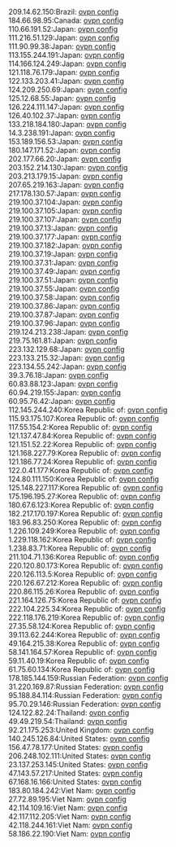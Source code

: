 209.14.62.150:Brazil: [ovpn config](vpn/209_14_62_150.ovpn)  
184.66.98.95:Canada: [ovpn config](vpn/184_66_98_95.ovpn)  
110.66.191.52:Japan: [ovpn config](vpn/110_66_191_52.ovpn)  
111.216.51.129:Japan: [ovpn config](vpn/111_216_51_129.ovpn)  
111.90.99.38:Japan: [ovpn config](vpn/111_90_99_38.ovpn)  
113.155.244.191:Japan: [ovpn config](vpn/113_155_244_191.ovpn)  
114.166.124.249:Japan: [ovpn config](vpn/114_166_124_249.ovpn)  
121.118.76.179:Japan: [ovpn config](vpn/121_118_76_179.ovpn)  
122.133.203.41:Japan: [ovpn config](vpn/122_133_203_41.ovpn)  
124.209.250.69:Japan: [ovpn config](vpn/124_209_250_69.ovpn)  
125.12.68.55:Japan: [ovpn config](vpn/125_12_68_55.ovpn)  
126.224.111.147:Japan: [ovpn config](vpn/126_224_111_147.ovpn)  
126.40.102.37:Japan: [ovpn config](vpn/126_40_102_37.ovpn)  
133.218.184.180:Japan: [ovpn config](vpn/133_218_184_180.ovpn)  
14.3.238.191:Japan: [ovpn config](vpn/14_3_238_191.ovpn)  
153.189.156.53:Japan: [ovpn config](vpn/153_189_156_53.ovpn)  
180.147.171.52:Japan: [ovpn config](vpn/180_147_171_52.ovpn)  
202.177.66.20:Japan: [ovpn config](vpn/202_177_66_20.ovpn)  
203.152.214.130:Japan: [ovpn config](vpn/203_152_214_130.ovpn)  
203.213.179.15:Japan: [ovpn config](vpn/203_213_179_15.ovpn)  
207.65.219.163:Japan: [ovpn config](vpn/207_65_219_163.ovpn)  
217.178.130.57:Japan: [ovpn config](vpn/217_178_130_57.ovpn)  
219.100.37.104:Japan: [ovpn config](vpn/219_100_37_104.ovpn)  
219.100.37.105:Japan: [ovpn config](vpn/219_100_37_105.ovpn)  
219.100.37.107:Japan: [ovpn config](vpn/219_100_37_107.ovpn)  
219.100.37.13:Japan: [ovpn config](vpn/219_100_37_13.ovpn)  
219.100.37.177:Japan: [ovpn config](vpn/219_100_37_177.ovpn)  
219.100.37.182:Japan: [ovpn config](vpn/219_100_37_182.ovpn)  
219.100.37.19:Japan: [ovpn config](vpn/219_100_37_19.ovpn)  
219.100.37.31:Japan: [ovpn config](vpn/219_100_37_31.ovpn)  
219.100.37.49:Japan: [ovpn config](vpn/219_100_37_49.ovpn)  
219.100.37.51:Japan: [ovpn config](vpn/219_100_37_51.ovpn)  
219.100.37.55:Japan: [ovpn config](vpn/219_100_37_55.ovpn)  
219.100.37.58:Japan: [ovpn config](vpn/219_100_37_58.ovpn)  
219.100.37.86:Japan: [ovpn config](vpn/219_100_37_86.ovpn)  
219.100.37.87:Japan: [ovpn config](vpn/219_100_37_87.ovpn)  
219.100.37.96:Japan: [ovpn config](vpn/219_100_37_96.ovpn)  
219.124.213.238:Japan: [ovpn config](vpn/219_124_213_238.ovpn)  
219.75.161.81:Japan: [ovpn config](vpn/219_75_161_81.ovpn)  
223.132.129.68:Japan: [ovpn config](vpn/223_132_129_68.ovpn)  
223.133.215.32:Japan: [ovpn config](vpn/223_133_215_32.ovpn)  
223.134.55.242:Japan: [ovpn config](vpn/223_134_55_242.ovpn)  
39.3.76.18:Japan: [ovpn config](vpn/39_3_76_18.ovpn)  
60.83.88.123:Japan: [ovpn config](vpn/60_83_88_123.ovpn)  
60.94.219.155:Japan: [ovpn config](vpn/60_94_219_155.ovpn)  
60.95.76.42:Japan: [ovpn config](vpn/60_95_76_42.ovpn)  
112.145.244.240:Korea Republic of: [ovpn config](vpn/112_145_244_240.ovpn)  
115.93.175.107:Korea Republic of: [ovpn config](vpn/115_93_175_107.ovpn)  
117.55.154.2:Korea Republic of: [ovpn config](vpn/117_55_154_2.ovpn)  
121.137.47.84:Korea Republic of: [ovpn config](vpn/121_137_47_84.ovpn)  
121.151.52.22:Korea Republic of: [ovpn config](vpn/121_151_52_22.ovpn)  
121.168.227.79:Korea Republic of: [ovpn config](vpn/121_168_227_79.ovpn)  
121.186.77.24:Korea Republic of: [ovpn config](vpn/121_186_77_24.ovpn)  
122.0.41.177:Korea Republic of: [ovpn config](vpn/122_0_41_177.ovpn)  
124.80.111.150:Korea Republic of: [ovpn config](vpn/124_80_111_150.ovpn)  
125.148.227.117:Korea Republic of: [ovpn config](vpn/125_148_227_117.ovpn)  
175.196.195.27:Korea Republic of: [ovpn config](vpn/175_196_195_27.ovpn)  
180.67.6.123:Korea Republic of: [ovpn config](vpn/180_67_6_123.ovpn)  
182.217.170.197:Korea Republic of: [ovpn config](vpn/182_217_170_197.ovpn)  
183.96.83.250:Korea Republic of: [ovpn config](vpn/183_96_83_250.ovpn)  
1.226.109.249:Korea Republic of: [ovpn config](vpn/1_226_109_249.ovpn)  
1.229.118.162:Korea Republic of: [ovpn config](vpn/1_229_118_162.ovpn)  
1.238.83.71:Korea Republic of: [ovpn config](vpn/1_238_83_71.ovpn)  
211.104.71.136:Korea Republic of: [ovpn config](vpn/211_104_71_136.ovpn)  
220.120.80.173:Korea Republic of: [ovpn config](vpn/220_120_80_173.ovpn)  
220.126.113.5:Korea Republic of: [ovpn config](vpn/220_126_113_5.ovpn)  
220.126.67.212:Korea Republic of: [ovpn config](vpn/220_126_67_212.ovpn)  
220.86.115.26:Korea Republic of: [ovpn config](vpn/220_86_115_26.ovpn)  
221.164.126.75:Korea Republic of: [ovpn config](vpn/221_164_126_75.ovpn)  
222.104.225.34:Korea Republic of: [ovpn config](vpn/222_104_225_34.ovpn)  
222.118.176.219:Korea Republic of: [ovpn config](vpn/222_118_176_219.ovpn)  
27.35.58.124:Korea Republic of: [ovpn config](vpn/27_35_58_124.ovpn)  
39.113.62.244:Korea Republic of: [ovpn config](vpn/39_113_62_244.ovpn)  
49.164.215.38:Korea Republic of: [ovpn config](vpn/49_164_215_38.ovpn)  
58.141.164.57:Korea Republic of: [ovpn config](vpn/58_141_164_57.ovpn)  
59.11.40.19:Korea Republic of: [ovpn config](vpn/59_11_40_19.ovpn)  
61.75.60.134:Korea Republic of: [ovpn config](vpn/61_75_60_134.ovpn)  
178.185.144.159:Russian Federation: [ovpn config](vpn/178_185_144_159.ovpn)  
31.220.169.87:Russian Federation: [ovpn config](vpn/31_220_169_87.ovpn)  
95.188.84.114:Russian Federation: [ovpn config](vpn/95_188_84_114.ovpn)  
95.70.29.146:Russian Federation: [ovpn config](vpn/95_70_29_146.ovpn)  
124.122.82.24:Thailand: [ovpn config](vpn/124_122_82_24.ovpn)  
49.49.219.54:Thailand: [ovpn config](vpn/49_49_219_54.ovpn)  
92.21.175.253:United Kingdom: [ovpn config](vpn/92_21_175_253.ovpn)  
140.245.126.84:United States: [ovpn config](vpn/140_245_126_84.ovpn)  
156.47.78.177:United States: [ovpn config](vpn/156_47_78_177.ovpn)  
206.248.102.111:United States: [ovpn config](vpn/206_248_102_111.ovpn)  
23.137.253.145:United States: [ovpn config](vpn/23_137_253_145.ovpn)  
47.143.57.217:United States: [ovpn config](vpn/47_143_57_217.ovpn)  
67.168.16.166:United States: [ovpn config](vpn/67_168_16_166.ovpn)  
183.80.184.242:Viet Nam: [ovpn config](vpn/183_80_184_242.ovpn)  
27.72.89.195:Viet Nam: [ovpn config](vpn/27_72_89_195.ovpn)  
42.114.109.16:Viet Nam: [ovpn config](vpn/42_114_109_16.ovpn)  
42.117.112.205:Viet Nam: [ovpn config](vpn/42_117_112_205.ovpn)  
42.118.244.161:Viet Nam: [ovpn config](vpn/42_118_244_161.ovpn)  
58.186.22.190:Viet Nam: [ovpn config](vpn/58_186_22_190.ovpn)  
